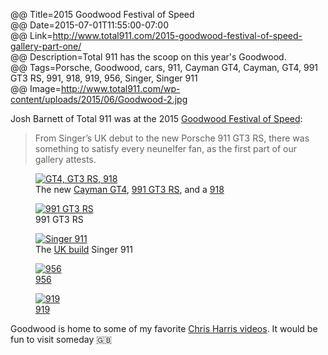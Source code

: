 @@ Title=2015 Goodwood Festival of Speed  
@@ Date=2015-07-01T11:55:00-07:00  
@@ Link=http://www.total911.com/2015-goodwood-festival-of-speed-gallery-part-one/  
@@ Description=Total 911 has the scoop on this year's Goodwood.  
@@ Tags=Porsche, Goodwood, cars, 911, Cayman GT4, Cayman, GT4, 991 GT3 RS, 991, 918, 919, 956, Singer, Singer 911  
@@ Image=http://www.total911.com/wp-content/uploads/2015/06/Goodwood-2.jpg  

Josh Barnett of Total 911 was at the 2015 [Goodwood Festival of Speed][goodwood]:
>From Singer’s UK debut to the new Porsche 911 GT3 RS, there was something to satisfy every neunelfer fan, as the first part of our gallery attests.

<figure class="wide">
	<a class="nohover" href="http://d.pr/i/pdJA+">
		<img class="lazy" data-original="http://d.pr/i/pdJA+" alt="GT4, GT3 RS, 918" />
	</a>
	<figcaption>The new <a href="https://en.wikipedia.org/wiki/Porsche_Cayman#Cayman_GT4">Cayman GT4</a>, <a href="https://en.wikipedia.org/wiki/Porsche_911_GT3#991_GT3_RS">991 GT3 RS</a>, and a <a href="https://en.wikipedia.org/wiki/Porsche_918">918</a></figcaption>
</figure>

<figure class="wide">
	<a class="nohover" href="http://d.pr/i/1cYUW+">
		<img class="lazy" data-original="http://d.pr/i/1cYUW+" alt="991 GT3 RS" />
	</a>
	<figcaption>991 GT3 RS</figcaption>
</figure>

<figure class="wide">
	<a class="nohover" href="http://d.pr/i/158nT+">
		<img class="lazy" data-original="http://d.pr/i/158nT+" alt="Singer 911" />
	</a>
	<figcaption>The <a href="http://singervehicledesign.com/gallery/the-machines/united-kingdom/">UK build</a> Singer 911</figcaption>
</figure>

<figure class="wide">
	<a class="nohover" href="http://d.pr/i/1lJXB+">
		<img class="lazy" data-original="http://d.pr/i/1lJXB+" alt="956" />
	</a>
	<figcaption><a href="https://en.wikipedia.org/wiki/Porsche_956">956</a></figcaption>
</figure>

<figure class="wide">
	<a class="nohover" href="http://d.pr/i/buFI+">
		<img class="lazy" data-original="http://d.pr/i/buFI+" alt="919" />
	</a>
	<figcaption><a href="https://en.wikipedia.org/wiki/Porsche_919_Hybrid">919</a></figcaption>
</figure>

Goodwood is home to some of my favorite [Chris Harris videos][goodwood 2]. It would be fun to visit someday 🇬🇧

[goodwood]: https://grrc.goodwood.com/section/festival-of-speed/
[goodwood 2]: https://grrc.goodwood.com/road/drives-and-rides/chris-harris-porsche-911-gt3-rs